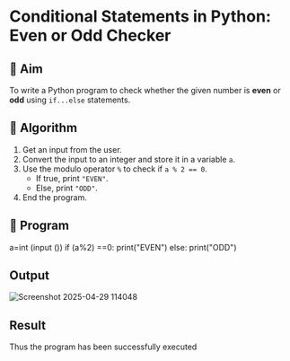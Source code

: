 # Conditional Statements in Python: Even or Odd Checker

## 🎯 Aim
To write a Python program to check whether the given number is **even** or **odd** using `if...else` statements.

## 🧠 Algorithm
1. Get an input from the user.
2. Convert the input to an integer and store it in a variable `a`.
3. Use the modulo operator `%` to check if `a % 2 == 0`.
   - If true, print `"EVEN"`.
   - Else, print `"ODD"`.
4. End the program.

## 🧾 Program
a=int (input ()) if
(a%2) ==0:
print("EVEN")
else:
print("ODD")

## Output
![Screenshot 2025-04-29 114048](https://github.com/user-attachments/assets/c7d59baa-5ff5-40f7-b7eb-1547e886dc86)

## Result
Thus the program has been successfully executed
